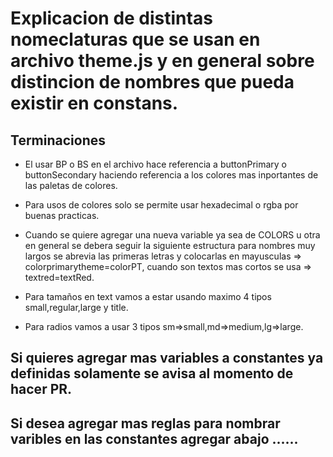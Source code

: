 # Explicacion de distintas nomeclaturas que se usan en archivo theme.js y en general sobre distincion de nombres que pueda existir en constans.

## Terminaciones

- El usar BP o BS en el archivo hace referencia a buttonPrimary o buttonSecondary haciendo referencia a los colores mas inportantes de las paletas de colores.

- Para usos de colores solo se permite usar hexadecimal o rgba por buenas practicas.

- Cuando se quiere agregar una nueva variable ya sea de COLORS u otra en general se debera seguir la siguiente estructura para nombres muy largos se abrevia las primeras letras y colocarlas en mayusculas => colorprimarytheme=colorPT, cuando son textos mas cortos se usa => textred=textRed.

- Para tamaños en text vamos a estar usando maximo 4 tipos small,regular,large y title.

- Para radios vamos a usar 3 tipos sm=>small,md=>medium,lg=>large.

## Si quieres agregar mas variables a constantes ya definidas solamente se avisa al momento de hacer PR.

## Si desea agregar mas reglas para nombrar varibles en las constantes agregar abajo ......
